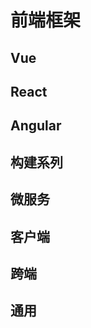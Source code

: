 # 前端框架

## Vue

<content-page
    :superlink="[
        {
            title: 'Vue.js',
            icon: 'https://vuejs.org/images/logo.png',
            href: 'https://staging-cn.vuejs.org/',
            description: '一款用于构建 Web 界面，易学易用，性能出色且功能丰富的框架。',
        },
        {
            title: 'Vue2.x',
            icon: 'https://cn.vuejs.org/images/icons/favicon-32x32.png',
            href: 'https://cn.vuejs.org/',
            description: '一款用于构建 Web 界面，易学易用，性能出色且功能丰富的框架。',
        },
        {
            title: 'VueUse',
            icon: 'https://vueuse.org/favicon-32x32.png',
            href: 'https://vueuse.org/',
            description: 'Collection of essential Vue Composition Utilities',
        },
        {
            title: 'Pinia',
            icon: 'https://pinia.vuejs.org/logo.png',
            href: 'https://pinia.vuejs.org/',
            description: 'The Vue Store that you will enjoy using',
        },
        {
            title: 'vxetable',
            icon: 'https://vxetable.cn/logo.png',
            href: 'https://vxetable.cn/#/',
            description: 'vxe-table vue 表格解决方案',
        },
        {
            title: 'Nuxtjs',
            icon: 'https://nuxtjs.org/_nuxt/icons/icon_64x64.a3b4ce.png',
            href: 'https://zh.nuxtjs.org/',
            description: 'The Intuitive Vue Framework',
        },
        {
            title: 'Vue CLI',
            icon: 'https://cn.vuejs.org/images/icons/favicon-32x32.png',
            href: 'https://cli.vuejs.org/zh/',
            description: 'Vue.js 开发的标准工具',
        },
        {
            title: 'Vue-Element-Admin',
            icon: 'https://panjiachen.gitee.io/vue-element-admin-site/favicon.ico',
            href: 'https://panjiachen.gitee.io/vue-element-admin-site/zh/',
            description: 'vue-element-admin',
        },
        {
            title: 'VuePress',
            icon: '/images/vuepress.png',
            href: 'https://v2.vuepress.vuejs.org/zh/',
            description:
            'Vue 驱动的静态网站生成器',
        },
        {
            title: 'Ant Design Vue',
            icon: 'https://gw.alipayobjects.com/zos/rmsportal/rlpTLlbMzTNYuZGGCVYM.png',
            href: 'https://vue.ant.design/docs/vue/introduce-cn/',
            description:
            '这里是 Ant Design 的 Vue 实现，开发和服务于企业级后台产品。',
        },
        {
            title: 'Element',
            icon: 'https://element.eleme.cn/favicon.ico',
            href: 'https://element.eleme.cn/',
            description:
            'Element，一套为开发者、设计师和产品经理准备的基于 Vue 2.0 的桌面端组件库',
        },
        {
            title: 'Vant-UI',
            icon: 'https://img01.yzcdn.cn/vant/logo.png',
            href: 'https://vant-contrib.gitee.io/vant/#/zh-CN/',
            description: '有赞前端团队开源的移动端组件库',
        },
        {
            title: 'View-UI',
            icon: 'https://file.iviewui.com/file/iview-design-favicon.ico',
            href: 'http://v1.iviewui.com/',
            description: '一套基于 Vue.js 的高质量 UI 组件库',
        },
        {
            title: 'NutUI',
            icon: '/images/NutUI.png',
            href: 'https://nutui.jd.com/#/index',
            description: '一套京东风格的轻量级移动端Vue组件库',
        },
    ]"
/>

## React

<content-page
    :superlink="[
        {
            title: 'React',
            icon: 'https://react.docschina.org/favicon.ico',
            href: 'https://react.docschina.org/',
            description: '用于构建用户界面的 JavaScript 库',
        },
        {
            title: 'Create React App',
            icon: 'https://www.html.cn/create-react-app/img/logo.svg',
            href: 'http://www.html.cn/create-react-app/',
            description: '通过运行一个命令来建立现代Web应用程序。',
        },
        {
            title: 'React Native',
            icon: 'https://react.docschina.org/favicon.ico',
            href: 'https://reactnative.dev/',
            description: 'React Native Learn once, write anywhere.',
        },
        {
            title: 'UmiJS',
            icon: '/images/umi.png',
            href: 'https://umijs.org/',
            description: 'Extensible enterprise-level front-end application framework.',
        },
        {
            title: 'dumi',
            icon: '/images/umi.png',
            href: 'https://d.umijs.org/',
            description: '为组件开发场景而生的文档工具',
        },
        {
            title: 'ahooks',
            icon: '/images/ahooks.svg',
            href: 'https://ahooks.js.org/zh-CN',
            description: '一套高质量可靠的 React Hooks 库',
        },
        {
            title: 'Ant Design of React',
            icon: '/images/antd-react.svg',
            href: 'https://ant.design/docs/react/introduce-cn',
            description: '基于 Ant Design 设计体系的 React UI 组件库，主要用于研发企业级中后台产品。',
        },
    ]"
/>

## Angular

<content-page
    :superlink="[
        {
            title: 'Angular',
            icon: 'https://angular.cn/assets/images/favicons/favicon.ico',
            href: 'https://angular.cn/',
            description: '一套框架，多种平台；移动端 & 桌面端',
        },
        {
            title: 'AntDAngular',
            icon: '/images/antd-angular.png',
            href: 'https://ng.ant.design/docs/introduce/zh',
            description: '遵循 Ant Design 设计规范的 Angular UI 组件库，主要用于研发企业级中后台产品。全部代码开源并遵循 MIT 协议，任何企业、组织及个人均可免费使用。',
        },
        {
            title: 'Angular Material',
            icon: 'https://material.angular.cn/assets/img/favicons/favicon.ico?v=8.2.3',
            href: 'https://material.angular.cn/',
            description: 'Material Design 组件库 for Angular',
        },
    ]"
/>

## 构建系列

<content-page
    :superlink="[
        {
            title: 'Vite',
            icon: '/images/vite.svg',
            href: 'https://cn.vitejs.dev/',
            description: '下一代前端开发与构建工具',
        },
        {
            title: 'Webpackjs',
            icon: 'https://www.webpackjs.com/assets/favicon.ico',
            href: 'https://www.webpackjs.com/',
            description: '打包所有的 资源',
        },
        {
            title: 'Rollupjs',
            icon: 'https://www.rollupjs.com/img/favicon.png',
            href: 'https://www.rollupjs.com/',
            description:
            'Rollup 是一个 JavaScript 模块打包器，可以将小块代码编译成大块复杂的代码，例如 library 或应用程序。',
        },
        {
            title: 'GoGoCode',
            icon: 'https://img.alicdn.com/tfs/TB17V2NvHj1gK0jSZFuXXcrHpXa-256-256.png',
            href: 'https://gogocode.io/zh',
            description:
            '代码转换从未如此简单 全网最简单易上手，可读性最强的 AST 处理工具！',
        },
    ]"
/>

## 微服务

<content-page
    :superlink="[
        {
            title: 'qiankun',
            icon: '/images/qiankun.png',
            href: 'https://qiankun.umijs.org/zh',
            description: '可能是你见过最完善的微前端解决方案🧐',
        },
        {
            title: 'MicroApp',
            icon: 'https://micro-zoe.github.io/micro-app/favicon.ico',
            href: 'https://micro-zoe.github.io/micro-app/',
            description: '一款轻量、高效、功能强大的微前端框架',
        },
    ]"
/>

## 客户端

<content-page
    :superlink="[
        {
            title: 'Electron',
            icon: '/images/electronjs.ico',
            href: 'https://www.electronjs.org/',
            description: '使用 JavaScript，HTML 和 CSS 构建跨平台的桌面应用程序',
        },
        {
            title: 'TAURL',
            icon: '/images/tauri.png',
            href: 'https://tauri.studio/',
            description: '使用 Web 前端构建更小、更快、更安全的桌面应用程序',
        },
    ]"
/>

## 跨端

<content-page
    :superlink="[
        {
            title: 'Taro',
            icon: 'http://taro-docs.jd.com/taro/img/favicon.ico',
            href: 'http://taro-docs.jd.com/',
            description:
            'Taro 是一个开放式跨端跨框架解决方案，支持使用 React/Vue/Nerv 等框架来开发',
        },
        {
            title: 'uni-app官网',
            icon: 'https://gimg2.baidu.com/image_search/src=http%3A%2F%2Fp8.itc.cn%2Fimages01%2F20210622%2Fb2f45b67d1734886b5ed04779e823052.jpeg&refer=http%3A%2F%2Fp8.itc.cn&app=2002&size=f9999,10000&q=a80&n=0&g=0n&fmt=jpeg?sec=1637760430&t=3335d0e2ba38c2121400890f33e1d1e7',
            href: 'https://uniapp.dcloud.io/',
            description: 'uni-app：一个使用 Vue.js 开发跨平台应用的前端框架',
        },
    ]"
/>

## 通用

<content-page
    :superlink="[
        {
            title: 'Echarts',
            icon: 'https://cdn.jsdelivr.net/gh/apache/echarts-website@asf-site/zh/images/favicon.png?_v_=20200710_1',
            href: 'https://echarts.apache.org/zh/index.html',
            description: '一个基于 JavaScript 的开源可视化图表库',
        },
        {
            title: 'Animate.css',
            icon: 'https://animate.style/img/favicon.ico',
            href: 'https://animate.style/',
            description: 'Just-add-water CSS animations',
        },
        {
            title: 'Velocity.js',
            icon: '/images/velocity.ico',
            href: 'http://shouce.jb51.net/velocity/index.html',
            description: '简单易用、高性能、功能丰富的轻量级JS动画库',
        },
        {
            title: 'Three.js',
            icon: 'https://threejs.org/files/favicon.ico',
            href: 'https://threejs.org/',
            description: 'JavaScript 3D library',
        },
        {
            title: 'Postcss',
            icon: 'https://www.postcss.com.cn/favicon.61a31adb.ico',
            href: 'https://www.postcss.com.cn/',
            description: '是一个用 JavaScript 工具和插件转换 CSS 代码的工具',
        },
    ]"
/>
